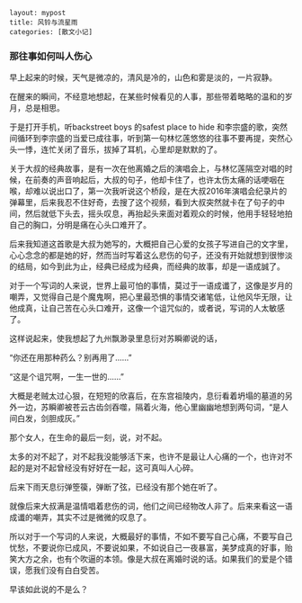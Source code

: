 ```
layout: mypost
title: 风铃与流星雨
categories: [散文小记]
```

### 那往事如何叫人伤心

早上起来的时候，天气是微凉的，清风是冷的，山色和雾是淡的，一片寂静。

在醒来的瞬间，不经意地想起，在某些时候看见的人事，那些带着略略的温和的岁月，总是相思。

于是打开手机，听backstreet boys 的safest place to hide 和李宗盛的歌，突然间循环到李宗盛的当爱已成往事，听到第一句林忆莲悠悠的往事不要再提，突然心头一悸，连忙关闭了音乐，拔掉了耳机，心里却是默默的了。

关于大叔的经典故事，是有一次在他离婚之后的演唱会上，与林忆莲隔空对唱的时候，在前奏的声音响起后，大叔的句子，他却卡住了，也许太伤太痛的话哽咽在喉，却难以说出口了，第一次我听说这个桥段，是在大叔2016年演唱会纪录片的弹幕里，后来我忍不住好奇，去搜了这个视频，看到大叔突然就卡在了句子的中间，然后就低下头去，摇头叹息，再抬起头来面对着观众的时候，他用手轻轻地拍自己的胸口，分明是痛在心头口难开了。

后来我知道这首歌是大叔为她写的，大概把自己心爱的女孩子写进自己的文字里，心心念念的都是她的好，然而当时写着这么悲伤的句子，还没有开始就想到很惨淡的结局，如今到此为止，经典已经成为经典，而经典的故事，却是一语成誠了。

对于一个写词的人来说，世界上最可怕的事情，莫过于一语成谶了，这像是岁月的嘲弄，又觉得自己是个魔鬼啊，把心里最恐惧的事情交诸笔低，让他风华无限，让他成真，让自己苦在心头口难开，这像一个诅咒似的，或者说，写词的人太敏感了。

这样说起来，使我想起了九州飘渺录里息衍对苏瞬卿说的话，

“你还在用那种药么？别再用了......”

“这是个诅咒啊，一生一世的......”

大概是老贼太过心狠，在短短的欣喜后，在东宫祖陵内，息衍看着坍塌的墓道的另外一边，苏瞬卿被苍云古齿剑吞噬，隔着火海，他心里幽幽地想到两句词，“是人间白发，剑胆成灰。”

那个女人，在生命的最后一刻，说，对不起。

太多的对不起了，对不起我没能够活下来，也许不是最让人心痛的一个，也许对不起的是对不起曾经没有好好在一起，这可真叫人心碎。

后来下雨天息衍弹箜篌，弹断了弦，已经没有那个她在听了。

就像后来大叔满是温情唱着悲伤的词，他们之间已经物改人非了。后来来看这一语成谶的嘲弄，其实不过是微微的叹息了。

所以对于一个写词的人来说，大概最好的事情，不如不要写自己心痛，不要写自己忧愁，不要说你已成风，不要说如果，不如说自己一夜暴富，美梦成真的好事，贻笑大方之余，也有个吹逼的本领。像是大叔在离婚时说的话。如果我们的爱是个错误，愿我们没有白白受苦。

早该如此说的不是么？
